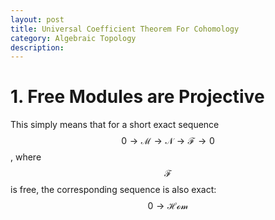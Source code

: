 ```yaml
---
layout: post
title: Universal Coefficient Theorem For Cohomology
category: Algebraic Topology
description: 
---
```



# 1. Free Modules are Projective
This simply means that for a short exact sequence $$\mathcal{0\to M\to N\to F\to 0}$$, where $$\mathcal{F}$$ is free,
the corresponding sequence is also exact: $$\mathcal{0\to Hom}$$ 
